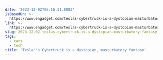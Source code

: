 ```yaml
---
date: '2023-12-02T05:16:31.000Z'
isBasedOn: >-
  https://www.engadget.com/teslas-cybertruck-is-a-dystopian-masturbatory-fantasy-225648188.html?src=rss
link: >-
  https://www.engadget.com/teslas-cybertruck-is-a-dystopian-masturbatory-fantasy-225648188.html?src=rss
slug: 2023-12-02-teslas-cybertruck-is-a-dystopian-masturbatory-fantasy
tags:
  - cars
  - tech
title: 'Tesla''s Cybertruck is a dystopian, masturbatory fantasy'
---
```


